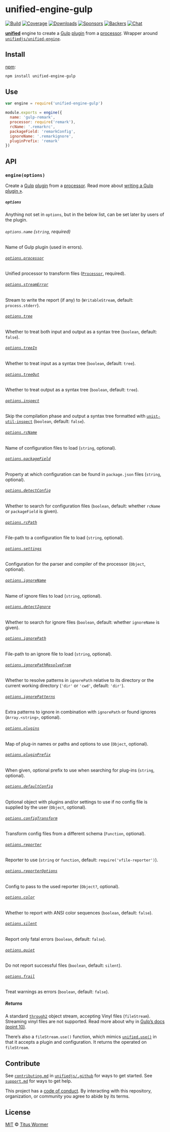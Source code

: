 # unified-engine-gulp

[![Build][build-badge]][build]
[![Coverage][coverage-badge]][coverage]
[![Downloads][downloads-badge]][downloads]
[![Sponsors][sponsors-badge]][collective]
[![Backers][backers-badge]][collective]
[![Chat][chat-badge]][chat]

[**unified**][unified] engine to create a [Gulp][] [plugin][] from a
[processor][].
Wrapper around [`unifiedjs/unified-engine`][engine].

## Install

[npm][]:

```sh
npm install unified-engine-gulp
```

## Use

```js
var engine = require('unified-engine-gulp')

module.exports = engine({
  name: 'gulp-remark',
  processor: require('remark'),
  rcName: '.remarkrc',
  packageField: 'remarkConfig',
  ignoreName: '.remarkignore',
  pluginPrefix: 'remark'
})
```

## API

### `engine(options)`

Create a [Gulp][] [plugin][] from a [processor][].
Read more about [writing a Gulp plugin »][plugin].

##### `options`

Anything not set in `options`, but in the below list, can be set later by users
of the plugin.

###### `options.name` (`string`, required)

Name of Gulp plugin (used in errors).

###### [`options.processor`][processor]

Unified processor to transform files ([`Processor`][unified-processor],
required).

###### [`options.streamError`][stream-error]

Stream to write the report (if any) to (`WritableStream`, default:
`process.stderr`).

###### [`options.tree`][tree]

Whether to treat both input and output as a syntax tree (`boolean`, default:
`false`).

###### [`options.treeIn`][tree-in]

Whether to treat input as a syntax tree (`boolean`, default: `tree`).

###### [`options.treeOut`][tree-out]

Whether to treat output as a syntax tree (`boolean`, default: `tree`).

###### [`options.inspect`][inspect]

Skip the compilation phase and output a syntax tree formatted with
[`unist-util-inspect`][util-inspect] (`boolean`, default: `false`).

###### [`options.rcName`][rc-name]

Name of configuration files to load (`string`, optional).

###### [`options.packageField`][package-field]

Property at which configuration can be found in `package.json`
files (`string`, optional).

###### [`options.detectConfig`][detect-config]

Whether to search for configuration files (`boolean`, default: whether
`rcName` or `packageField` is given).

###### [`options.rcPath`][rc-path]

File-path to a configuration file to load (`string`, optional).

###### [`options.settings`][settings]

Configuration for the parser and compiler of the processor (`Object`, optional).

###### [`options.ignoreName`][ignore-name]

Name of ignore files to load (`string`, optional).

###### [`options.detectIgnore`][detect-ignore]

Whether to search for ignore files (`boolean`, default: whether `ignoreName`
is given).

###### [`options.ignorePath`][ignore-path]

File-path to an ignore file to load (`string`, optional).

###### [`options.ignorePathResolveFrom`][ignore-path-resolve-from]

Whether to resolve patterns in `ignorePath` relative to its directory or the
current working directory  (`'dir'` or `'cwd'`, default: `'dir'`).

###### [`options.ignorePatterns`][ignore-patterns]

Extra patterns to ignore in combination with `ignorePath` or found ignores
(`Array.<string>`, optional).

###### [`options.plugins`][plugins]

Map of plug-in names or paths and options to use (`Object`, optional).

###### [`options.pluginPrefix`][plugin-prefix]

When given, optional prefix to use when searching for plug-ins (`string`,
optional).

###### [`options.defaultConfig`][default-config]

Optional object with plugins and/or settings to use if no config file is
supplied by the user (`Object`, optional).

###### [`options.configTransform`][config-transform]

Transform config files from a different schema (`Function`, optional).

###### [`options.reporter`][reporter]

Reporter to use (`string` or `function`, default: `require('vfile-reporter')`).

###### [`options.reporterOptions`][reporteroptions]

Config to pass to the used reporter (`Object?`, optional).

###### [`options.color`][color]

Whether to report with ANSI color sequences (`boolean`, default: `false`).

###### [`options.silent`][silent]

Report only fatal errors (`boolean`, default: `false`).

###### [`options.quiet`][quiet]

Do not report successful files (`boolean`, default: `silent`).

###### [`options.frail`][frail]

Treat warnings as errors (`boolean`, default: `false`).

##### Returns

A standard [`through2`][through2] object stream, accepting Vinyl files
(`fileStream`).
Streaming vinyl files are not supported.
Read more about why in [Gulp’s docs (point 10)][streaming].

There’s also a `fileStream.use()` function, which mimics [`unified.use()`][use]
in that it accepts a plugin and configuration.
It returns the operated on `fileStream`.

## Contribute

See [`contributing.md`][contributing] in [`unifiedjs/.github`][health] for ways
to get started.
See [`support.md`][support] for ways to get help.

This project has a [code of conduct][coc].
By interacting with this repository, organization, or community you agree to
abide by its terms.

## License

[MIT][license] © [Titus Wormer][author]

<!-- Definitions -->

[build-badge]: https://img.shields.io/travis/unifiedjs/unified-engine-gulp.svg

[build]: https://travis-ci.org/unifiedjs/unified-engine-gulp

[coverage-badge]: https://img.shields.io/codecov/c/github/unifiedjs/unified-engine-gulp.svg

[coverage]: https://codecov.io/github/unifiedjs/unified-engine-gulp

[downloads-badge]: https://img.shields.io/npm/dm/unified-engine-gulp.svg

[downloads]: https://www.npmjs.com/package/unified-engine-gulp

[sponsors-badge]: https://opencollective.com/unified/sponsors/badge.svg

[backers-badge]: https://opencollective.com/unified/backers/badge.svg

[collective]: https://opencollective.com/unified

[chat-badge]: https://img.shields.io/badge/chat-spectrum-7b16ff.svg

[chat]: https://spectrum.chat/unified

[npm]: https://docs.npmjs.com/cli/install

[health]: https://github.com/unifiedjs/.github

[contributing]: https://github.com/unifiedjs/.github/blob/HEAD/contributing.md

[support]: https://github.com/unifiedjs/.github/blob/HEAD/support.md

[coc]: https://github.com/unifiedjs/.github/blob/HEAD/code-of-conduct.md

[license]: license

[author]: https://wooorm.com

[unified]: https://github.com/unifiedjs/unified

[engine]: https://github.com/unifiedjs/unified-engine

[gulp]: https://gulpjs.com

[plugin]: https://github.com/gulpjs/gulp/blob/HEAD/docs/writing-a-plugin/README.md

[unified-processor]: https://github.com/unifiedjs/unified#processor

[processor]: https://github.com/unifiedjs/unified-engine/blob/HEAD/doc/options.md#optionsprocessor

[detect-config]: https://github.com/unifiedjs/unified-engine/blob/HEAD/doc/options.md#optionsdetectconfig

[stream-error]: https://github.com/unifiedjs/unified-engine/blob/HEAD/doc/options.md#optionsstreamerror

[tree]: https://github.com/unifiedjs/unified-engine/blob/HEAD/doc/options.md#optionstree

[tree-in]: https://github.com/unifiedjs/unified-engine/blob/HEAD/doc/options.md#optionstreein

[tree-out]: https://github.com/unifiedjs/unified-engine/blob/HEAD/doc/options.md#optionstreeout

[inspect]: https://github.com/unifiedjs/unified-engine/blob/HEAD/doc/options.md#optionsinspect

[rc-name]: https://github.com/unifiedjs/unified-engine/blob/HEAD/doc/options.md#optionsrcname

[package-field]: https://github.com/unifiedjs/unified-engine/blob/HEAD/doc/options.md#optionspackagefield

[rc-path]: https://github.com/unifiedjs/unified-engine/blob/HEAD/doc/options.md#optionsrcpath

[settings]: https://github.com/unifiedjs/unified-engine/blob/HEAD/doc/options.md#optionssettings

[detect-ignore]: https://github.com/unifiedjs/unified-engine/blob/HEAD/doc/options.md#optionsdetectignore

[ignore-name]: https://github.com/unifiedjs/unified-engine/blob/HEAD/doc/options.md#optionsignorename

[ignore-path]: https://github.com/unifiedjs/unified-engine/blob/HEAD/doc/options.md#optionsignorepath

[ignore-path-resolve-from]: https://github.com/unifiedjs/unified-engine/blob/HEAD/doc/options.md#optionsignorepathresolvefrom

[ignore-patterns]: https://github.com/unifiedjs/unified-engine/blob/HEAD/doc/options.md#optionsignorepatterns

[plugin-prefix]: https://github.com/unifiedjs/unified-engine/blob/HEAD/doc/options.md#optionspluginprefix

[default-config]: https://github.com/unifiedjs/unified-engine/blob/HEAD/doc/options.md#optionsdefaultconfig

[config-transform]: https://github.com/unifiedjs/unified-engine/blob/HEAD/doc/options.md#optionsconfigtransform

[plugins]: https://github.com/unifiedjs/unified-engine/blob/HEAD/doc/options.md#optionsplugins

[reporter]: https://github.com/unifiedjs/unified-engine/blob/HEAD/doc/options.md#optionsreporter

[reporteroptions]: https://github.com/unifiedjs/unified-engine/blob/HEAD/doc/options.md#optionsreporteroptions

[color]: https://github.com/unifiedjs/unified-engine/blob/HEAD/doc/options.md#optionscolor

[silent]: https://github.com/unifiedjs/unified-engine/blob/HEAD/doc/options.md#optionssilent

[quiet]: https://github.com/unifiedjs/unified-engine/blob/HEAD/doc/options.md#optionsquiet

[frail]: https://github.com/unifiedjs/unified-engine/blob/HEAD/doc/options.md#optionsfrail

[through2]: https://github.com/rvagg/through2#readme

[streaming]: https://github.com/gulpjs/gulp/blob/HEAD/docs/writing-a-plugin/guidelines.md

[use]: https://github.com/unifiedjs/unified#processoruseplugin-options

[util-inspect]: https://github.com/syntax-tree/unist-util-inspect
